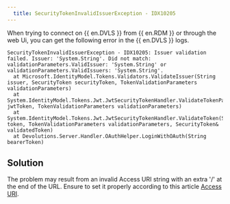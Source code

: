 ```yaml
---
  title: SecurityTokenInvalidIssuerException - IDX10205
---
```

When trying to connect on {{ en.DVLS }} from {{ en.RDM }} or through the web Ui, you can get the following error in the {{ en.DVLS }} logs.

```
SecurityTokenInvalidIssuerException - IDX10205: Issuer validation failed. Issuer: 'System.String'. Did not match: validationParameters.ValidIssuer: 'System.String' or validationParameters.ValidIssuers: 'System.String'.
  at Microsoft.IdentityModel.Tokens.Validators.ValidateIssuer(String issuer, SecurityToken securityToken, TokenValidationParameters validationParameters)
  at System.IdentityModel.Tokens.Jwt.JwtSecurityTokenHandler.ValidateTokenPayload(JwtSecurityToken jwtToken, TokenValidationParameters validationParameters)
  at System.IdentityModel.Tokens.Jwt.JwtSecurityTokenHandler.ValidateToken(String token, TokenValidationParameters validationParameters, SecurityToken& validatedToken)
  at Devolutions.Server.Handler.OAuthHelper.LoginWithOAuth(String bearerToken)
```

## Solution

The problem may result from an invalid Access URI string with an extra '/' at the end of the URL. Ensure to set it properly according to this article [Access URI](/kb/devolutions-server/knowledge-base/access-uri/).
